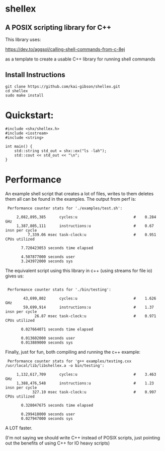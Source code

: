 # shellex
## A POSIX scripting library for C++

This library uses:

https://dev.to/aggsol/calling-shell-commands-from-c-8ej

as a template to create a usable C++ library for running shell commands

## Install Instructions
```
git clone https://github.com/kai-gibson/shellex.git
cd shellex
sudo make install
```

# Quickstart:
```
#include <shx/shellex.h>
#include <iostream>
#include <string>

int main() {
    std::string std_out = shx::ex("ls -lah");    
    std::cout << std_out << "\n";
}
```


# Performance

An example shell script that creates a lot of files, writes to them
deletes them all can be found in the examples. The output from perf is:

```
 Performance counter stats for './examples/test.sh':

     2,082,895,385      cycles:u                         #    0.284 GHz                       
     1,387,805,111      instructions:u                   #    0.67  insn per cycle            
          7,339.06 msec task-clock:u                     #    0.951 CPUs utilized             

       7.720423053 seconds time elapsed

       4.507877000 seconds user
       3.243972000 seconds sys
```

The equivalent script using this library in c++ (using streams for file
io) gives us:
```

 Performance counter stats for './bin/testing':

        43,699,802      cycles:u                         #    1.626 GHz                       
        59,699,914      instructions:u                   #    1.37  insn per cycle            
             26.87 msec task-clock:u                     #    0.971 CPUs utilized             

       0.027664071 seconds time elapsed

       0.013602000 seconds user
       0.013889000 seconds sys
```

Finally, just for fun, both compiling and running the c++ example:
```
 Performance counter stats for 'g++ examples/testing.cxx /usr/local/lib/libshellex.a -o bin/testing':

     1,132,617,709      cycles:u                         #    3.463 GHz
     1,388,476,548      instructions:u                   #    1.23  insn per cycle
            327.10 msec task-clock:u                     #    0.997 CPUs utilized

       0.328047675 seconds time elapsed

       0.299418000 seconds user
       0.027947000 seconds sys
```

A LOT faster.

(I'm not saying we should write C++ instead of POSIX scripts, just
pointing out the benefits of using C++ for IO heavy scripts)
